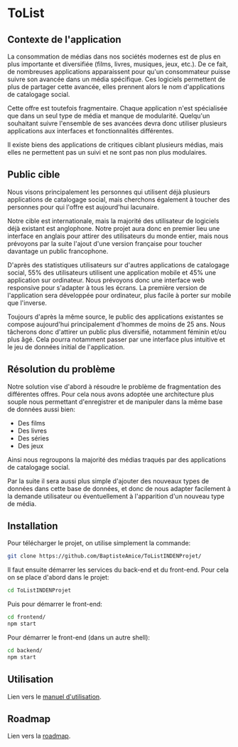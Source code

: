 # ToList

## Contexte de l'application

La consommation de médias dans nos sociétés modernes est de plus en plus importante et diversifiée (films, livres, musiques, jeux, etc.). De ce fait, de nombreuses applications apparaissent pour qu'un consommateur puisse suivre son avancée dans un média spécifique. Ces logiciels permettent de plus de partager cette avancée, elles prennent alors le nom d'applications de catalogage social.

Cette offre est toutefois fragmentaire. Chaque application n'est spécialisée que dans un seul type de média et manque de modularité. Quelqu'un souhaitant suivre l'ensemble de ses avancées devra donc utiliser plusieurs applications aux interfaces et fonctionnalités différentes.

Il existe biens des applications de critiques ciblant plusieurs médias, mais elles ne permettent pas un suivi et ne sont pas non plus modulaires.


## Public cible
Nous visons principalement les personnes qui utilisent déjà plusieurs applications de catalogage social, mais cherchons également à toucher des personnes pour qui l'offre est aujourd'hui lacunaire.

Notre cible est internationale, mais la majorité des utilisateur de logiciels déjà existant est anglophone. Notre projet aura donc en premier lieu une interface en anglais pour attirer des utilisateurs du monde entier, mais nous prévoyons par la suite l'ajout d'une version française pour toucher davantage un public francophone.

D'après des statistiques utilisateurs sur d'autres applications de catalogage social, 55% des utilisateurs utilisent une application mobile et 45% une application sur ordinateur. Nous prévoyons donc une interface web responsive pour s'adapter à tous les écrans. La première version de l'application sera développée pour ordinateur, plus facile à porter sur mobile que l'inverse.

Toujours d'après la même source, le public des applications existantes se compose aujourd'hui principalement d'hommes de moins de 25 ans. Nous tâcherons donc d'attirer un public plus diversifié, notamment féminin et/ou plus âgé. Cela pourra notamment passer par une interface plus intuitive et le jeu de données initial de l'application.

## Résolution du problème
Notre solution vise d'abord à résoudre le problème de fragmentation des différentes offres. Pour cela nous avons adoptée une architecture plus souple nous permettant d'enregistrer et de manipuler dans la même base de données aussi bien:
- Des films
- Des livres
- Des séries
- Des jeux

Ainsi nous regroupons la majorité des médias traqués par des applications de catalogage social.

Par la suite il sera aussi plus simple d'ajouter des nouveaux types de données dans cette base de données, et donc de nous adapter facilement à la demande utilisateur ou éventuellement à l'apparition d'un nouveau type de média.

## Installation

Pour télécharger le projet, on utilise simplement la commande:
```sh
git clone https://github.com/BaptisteAmice/ToListINDENProjet/
```

Il faut ensuite démarrer les services du back-end et du front-end. Pour cela on se place d'abord dans le projet:
```sh
cd ToListINDENProjet
```

Puis pour démarrer le front-end:
```sh
cd frontend/
npm start
```
Pour démarrer le front-end (dans un autre shell):
```sh
cd backend/
npm start
```

## Utilisation
Lien vers le <a href="./USER_MANUAL.md">manuel d'utilisation</a>.

## Roadmap
Lien vers la <a href="./ROADMAP.md">roadmap</a>.